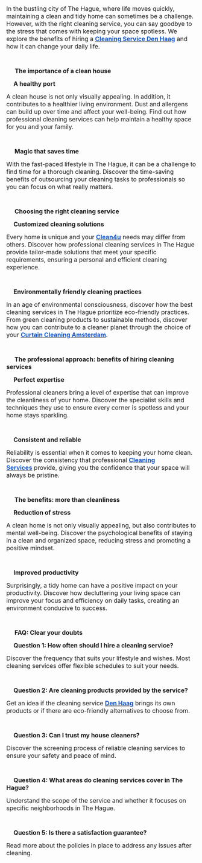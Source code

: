 <p><span style="font-size:12pt;">In the bustling city of The Hague, where life moves quickly, maintaining a clean and tidy home can sometimes be a challenge. However, with the right cleaning service, you can say goodbye to the stress that comes with keeping your space spotless. We explore the benefits of hiring a&nbsp;</span><a href="https://clean4u.org/cleaning-service-den-haag/"><strong><u><span style="color:#1155cc;font-size:12pt;">Cleaning Service Den Haag</span></u></strong></a><span style="font-size:12pt;">&nbsp;and how it can change your daily life.</span></p>
<p><br></p>
<p><span style="font-size:12pt;">&nbsp; &nbsp; &nbsp;</span><strong><span style="font-size:12pt;">The importance of a clean house</span></strong></p>
<p><strong><span style="font-size:12pt;">&nbsp; &nbsp; &nbsp;A healthy port</span></strong></p>
<p><span style="font-size:12pt;">A clean house is not only visually appealing. In addition, it contributes to a healthier living environment. Dust and allergens can build up over time and affect your well-being. Find out how professional cleaning services can help maintain a healthy space for you and your family.</span></p>
<p><br></p>
<p><span style="font-size:12pt;">&nbsp; &nbsp;&nbsp;</span><strong><span style="font-size:12pt;">&nbsp;Magic that saves time</span></strong></p>
<p><span style="font-size:12pt;">With the fast-paced lifestyle in The Hague, it can be a challenge to find time for a thorough cleaning. Discover the time-saving benefits of outsourcing your cleaning tasks to professionals so you can focus on what really matters.</span></p>
<p><br></p>
<p><span style="font-size:12pt;">&nbsp; &nbsp;&nbsp;</span><strong><span style="font-size:12pt;">&nbsp;Choosing the right cleaning service</span></strong></p>
<p><strong><span style="font-size:12pt;">&nbsp; &nbsp; &nbsp;Customized cleaning solutions</span></strong></p>
<p><span style="font-size:12pt;">Every home is unique and your&nbsp;</span><a href="https://clean4u.org/"><strong><u><span style="color:#1155cc;font-size:12pt;">Clean4u</span></u></strong></a><span style="font-size:12pt;">&nbsp;needs may differ from others. Discover how professional cleaning services in The Hague provide tailor-made solutions that meet your specific requirements, ensuring a personal and efficient cleaning experience.</span></p>
<p><br></p>
<p><strong><span style="font-size:12pt;">&nbsp; &nbsp; &nbsp;Environmentally friendly cleaning practices</span></strong></p>
<p><span style="font-size:12pt;">In an age of environmental consciousness, discover how the best cleaning services in The Hague prioritize eco-friendly practices. From green cleaning products to sustainable methods, discover how you can contribute to a cleaner planet through the choice of your&nbsp;</span><a href="https://clean4u.org/curtain-cleaning-amsterdam/"><strong><u><span style="color:#1155cc;font-size:12pt;">Curtain Cleaning Amsterdam</span></u></strong></a><span style="font-size:12pt;">.</span></p>
<p><br></p>
<p><span style="font-size:12pt;">&nbsp; &nbsp;&nbsp;</span><strong><span style="font-size:12pt;">&nbsp;The professional approach: benefits of hiring cleaning services</span></strong></p>
<p><strong><span style="font-size:12pt;">&nbsp; &nbsp; &nbsp;Perfect expertise</span></strong></p>
<p><span style="font-size:12pt;">Professional cleaners bring a level of expertise that can improve the cleanliness of your home. Discover the specialist skills and techniques they use to ensure every corner is spotless and your home stays sparkling.</span></p>
<p><br></p>
<p><strong><span style="font-size:12pt;">&nbsp; &nbsp; &nbsp;Consistent and reliable</span></strong></p>
<p><span style="font-size:12pt;">Reliability is essential when it comes to keeping your home clean. Discover the consistency that professional&nbsp;</span><a href="https://www.databusinessonline.com/upholstery-cleaners/"><strong><u><span style="color:#1155cc;font-size:12pt;">Cleaning Services</span></u></strong></a><span style="font-size:12pt;">&nbsp;provide, giving you the confidence that your space will always be pristine.</span></p>
<p><br></p>
<p><span style="font-size:12pt;">&nbsp; &nbsp;&nbsp;</span><strong><span style="font-size:12pt;">&nbsp;The benefits: more than cleanliness</span></strong></p>
<p><strong><span style="font-size:12pt;">&nbsp; &nbsp; &nbsp;Reduction of stress</span></strong></p>
<p><span style="font-size:12pt;">A clean home is not only visually appealing, but also contributes to mental well-being. Discover the psychological benefits of staying in a clean and organized space, reducing stress and promoting a positive mindset.</span></p>
<p><br></p>
<p><strong><span style="font-size:12pt;">&nbsp; &nbsp; &nbsp;Improved productivity</span></strong></p>
<p><span style="font-size:12pt;">Surprisingly, a tidy home can have a positive impact on your productivity. Discover how decluttering your living space can improve your focus and efficiency on daily tasks, creating an environment conducive to success.</span></p>
<p><br></p>
<p><span style="font-size:12pt;">&nbsp; &nbsp;&nbsp;</span><strong><span style="font-size:12pt;">&nbsp;FAQ: Clear your doubts</span></strong></p>
<p><strong><span style="font-size:12pt;">&nbsp; &nbsp; &nbsp;Question 1: How often should I hire a cleaning service?</span></strong></p>
<p><span style="font-size:12pt;">Discover the frequency that suits your lifestyle and wishes. Most cleaning services offer flexible schedules to suit your needs.</span></p>
<p><br></p>
<p><strong><span style="font-size:12pt;">&nbsp; &nbsp; &nbsp;Question 2: Are cleaning products provided by the service?</span></strong></p>
<p><span style="font-size:12pt;">Get an idea if the cleaning service&nbsp;</span><a href="https://en.wikipedia.org/wiki/The_Hague"><strong><u><span style="color:#1155cc;font-size:12pt;">Den Haag</span></u></strong></a><span style="font-size:12pt;">&nbsp;brings its own products or if there are eco-friendly alternatives to choose from.</span></p>
<p><br></p>
<p><strong><span style="font-size:12pt;">&nbsp; &nbsp; &nbsp;Question 3: Can I trust my house cleaners?</span></strong></p>
<p><span style="font-size:12pt;">Discover the screening process of reliable cleaning services to ensure your safety and peace of mind.</span></p>
<p><br></p>
<p><strong><span style="font-size:12pt;">&nbsp; &nbsp; &nbsp;Question 4: What areas do cleaning services cover in The Hague?</span></strong></p>
<p><span style="font-size:12pt;">Understand the scope of the service and whether it focuses on specific neighborhoods in The Hague.</span></p>
<p><br></p>
<p><strong><span style="font-size:12pt;">&nbsp; &nbsp; &nbsp;Question 5: Is there a satisfaction guarantee?</span></strong></p>
<p><span style="font-size:12pt;">Read more about the policies in place to address any issues after cleaning.</span></p>
<p><br></p>
<p><br></p>
